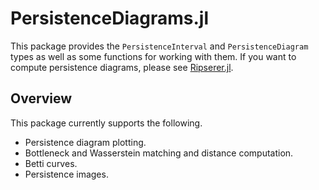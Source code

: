 # PersistenceDiagrams.jl

This package provides the `PersistenceInterval` and `PersistenceDiagram` types as well as
some functions for working with them. If you want to compute persistence diagrams, please
see [Ripserer.jl](https://github.com/mtsch/Ripserer.jl).

## Overview

This package currently supports the following.

* Persistence diagram plotting.
* Bottleneck and Wasserstein matching and distance computation.
* Betti curves.
* Persistence images.

